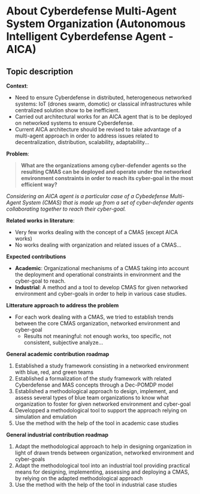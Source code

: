# About Cyberdefense Multi-Agent System Organization (Autonomous Intelligent Cyberdefense Agent - AICA)

## Topic description

**Context**:
- Need to ensure Cyberdefense in distributed, heterogeneous networked systems: IoT (drones swarm, domotic) or classical infrastructures while centralized solution show to be inefficient.
- Carried out architectural works for an AICA agent that is to be deployed on networked systems to ensure Cyberdefense.
- Current AICA architecture should be revised to take advantage of a multi-agent approach in order to address issues related to decentralization, distribution, scalability, adaptability...

**Problem**:

> **What are the organizations among cyber-defender agents so the resulting CMAS can be deployed and operate under the networked environment constraints in order to reach its cyber-goal in the most efficient way?**

_Considering an AICA agent is a particular case of a Cybedefense Multi-Agent System (CMAS) that is made up from a set of cyber-defender agents collaborating together to reach their cyber-goal._



**Related works in literature**:
- Very few works dealing with the concept of a CMAS (except AICA works)
- No works dealing with organization and related issues of a CMAS...

**Expected contributions**
- **Academic**: Organizational mechanisms of a CMAS taking into account the deployment and operational constraints in environment and the cyber-goal to reach.
- **Industrial**: A method and a tool to develop CMAS for given networked environment and cyber-goals in order to help in various case studies.

**Litterature approach to address the problem**
- For each work dealing with a CMAS, we tried to establish trends between the core CMAS organization, networked environment and cyber-goal
    - Results not meaningful: not enough works, too specific, not consistent, subjective analyze...

**General academic contribution roadmap**
1) Established a study framework consisting in a networked environment with blue, red, and green teams
2) Established a formalization of the study framework with related Cyberdefense and MAS concepts through a Dec-POMDP model
3) Established a methodological approach to design, implement, and assess several types of blue team organizations to know what organization to foster for given networked environment and cyber-goal
4) Developped a methodological tool to support the approach relying on simulation and emulation
5) Use the method with the help of the tool in academic case studies

**General industrial contribution roadmap**
1) Adapt the methodological approach to help in designing organization in light of drawn trends between organization, networked environment and cyber-goals
2) Adapt the methodological tool into an industrial tool providing practical means for designing, implementing, assessing and deploying a CMAS, by relying on the adapted methodological approach
5) Use the method with the help of the tool in industrial case studies
